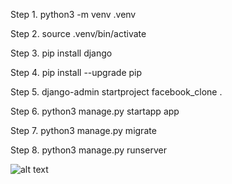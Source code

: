 Step 1.
python3 -m venv .venv

Step 2.
source .venv/bin/activate

Step 3. pip install django

Step 4.
pip install --upgrade pip

Step 5.
django-admin startproject facebook_clone .

Step 6.
python3 manage.py startapp app

Step 7.
python3 manage.py migrate

Step 8.
python3 manage.py runserver


![alt text](<Screenshot 2025-10-24 at 3.14.04 PM.png>)
